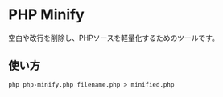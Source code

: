 # PHP Minify

空白や改行を削除し、PHPソースを軽量化するためのツールです。  

## 使い方

```
php php-minify.php filename.php > minified.php
```
